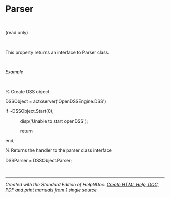 # Parser

&nbsp;

(read only)

&nbsp;

This property returns an interface to Parser class.

&nbsp;

*Example*

&nbsp;

% Create DSS object

DSSObject = actxserver('OpenDSSEngine.DSS')

if ~DSSObject.Start(0),

&nbsp; &nbsp; &nbsp; &nbsp; &nbsp; &nbsp; disp('Unable to start openDSS');

&nbsp; &nbsp; &nbsp; &nbsp; &nbsp; &nbsp; return

end;

% Returns the handler to the parser class interface

DSSParser = DSSObject.Parser;

&nbsp;


***
_Created with the Standard Edition of HelpNDoc: [Create HTML Help, DOC, PDF and print manuals from 1 single source](<https://www.helpndoc.com/help-authoring-tool>)_
